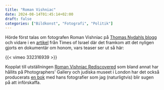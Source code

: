 ```yaml
---
title: "Roman Vishniac"
date: 2024-08-14T01:45:14+02:00
draft: false
categories: ["Bildkonst", "Fotografi", "Politik"]
---
```


Hörde först talas om fotografen Roman Vishniac på [Thomas Nydahls blogg](https://archive.fo/EcNSI) och vidare i en [artikel](https://archive.is/zRUzd) från Times of Israel där det framkom att det nyligen gjorts en dokumentär om honom, vars teaser ser ut så här:

{{< vimeo 332316939 >}}

Kopplat till utställningen [Roman Vishniac Rediscovered](https://archive.is/zuXsX) som bland annat har hållits på Photographers' Gallery och judiska museet i London har det också producerats [en bok](https://archive.is/c75Tj) med hans fotografier som jag (naturligtvis) blir sugen på att införskaffa. 
